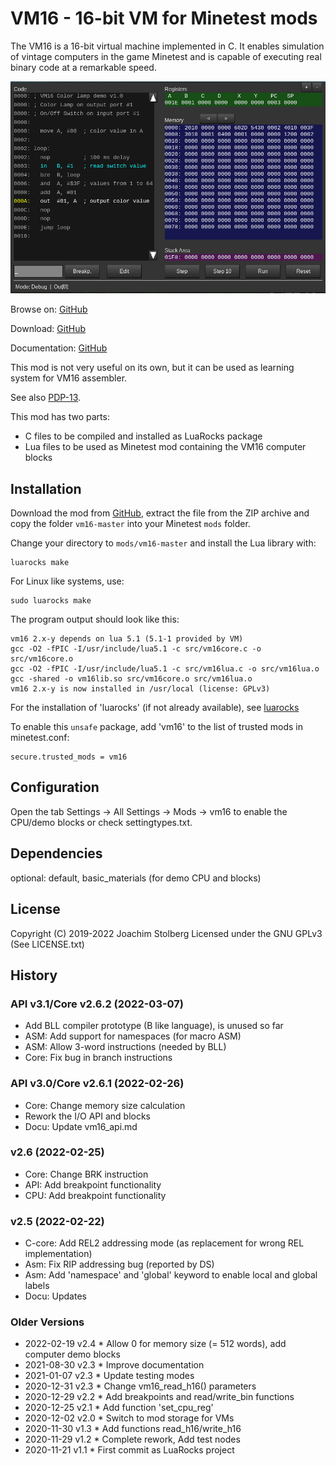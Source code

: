 # VM16 - 16-bit VM for Minetest mods

The VM16 is a 16-bit virtual machine implemented in C.
It enables simulation of vintage computers in the game Minetest
and is capable of executing real binary code at a remarkable speed.

![screenshot](https://github.com/joe7575/vm16/blob/master/screenshot.png)

Browse on: [GitHub](https://github.com/joe7575/vm16)

Download: [GitHub](https://github.com/joe7575/vm16/archive/master.zip)

Documentation: [GitHub](https://github.com/joe7575/vm16/wiki)


This mod is not very useful on its own, but it can be used as
learning system for VM16 assembler.

See also [PDP-13](https://github.com/joe7575/pdp13).

This mod has two parts:

- C files to be compiled and installed as LuaRocks package
- Lua files to be used as Minetest mod containing the VM16 computer blocks


## Installation

Download the mod from [GitHub](https://github.com/joe7575/vm16/archive/master.zip),
extract the file from the ZIP archive and copy the folder `vm16-master`
into your Minetest `mods` folder.

Change your directory  to `mods/vm16-master` and install the Lua library with:

```
luarocks make
```

For Linux like systems, use:

```
sudo luarocks make
```

The program output should look like this:

```
vm16 2.x-y depends on lua 5.1 (5.1-1 provided by VM)
gcc -O2 -fPIC -I/usr/include/lua5.1 -c src/vm16core.c -o src/vm16core.o
gcc -O2 -fPIC -I/usr/include/lua5.1 -c src/vm16lua.c -o src/vm16lua.o
gcc -shared -o vm16lib.so src/vm16core.o src/vm16lua.o
vm16 2.x-y is now installed in /usr/local (license: GPLv3)
```

For the installation of 'luarocks' (if not already available), see [luarocks](https://luarocks.org/)



To enable this `unsafe` package, add 'vm16' to the list of trusted mods in minetest.conf:

```
secure.trusted_mods = vm16
```


## Configuration

Open the tab Settings -> All Settings -> Mods -> vm16
to enable the CPU/demo blocks or check settingtypes.txt.


## Dependencies

optional: default, basic_materials (for demo CPU and blocks)



## License

Copyright (C) 2019-2022 Joachim Stolberg
Licensed under the GNU GPLv3 (See LICENSE.txt)



## History

### API v3.1/Core v2.6.2 (2022-03-07)

- Add BLL compiler prototype (B like language),
  is unused so far
- ASM: Add support for namespaces (for macro ASM)
- ASM: Allow 3-word instructions (needed by BLL)
- Core: Fix bug in branch instructions

### API v3.0/Core v2.6.1 (2022-02-26)

- Core: Change memory size calculation
- Rework the I/O API and blocks
- Docu: Update vm16_api.md

### v2.6 (2022-02-25)

- Core: Change BRK instruction
- API: Add breakpoint functionality
- CPU: Add breakpoint functionality


### v2.5 (2022-02-22)

- C-core: Add REL2 addressing mode (as replacement for wrong REL implementation)
- Asm: Fix RIP addressing bug (reported by DS)
- Asm: Add 'namespace' and 'global' keyword to enable local and global labels
- Docu: Updates



### Older Versions

- 2022-02-19  v2.4  * Allow 0 for memory size (= 512 words), add computer demo blocks
- 2021-08-30  v2.3  * Improve documentation
- 2021-01-07  v2.3  * Update testing modes
- 2020-12-31  v2.3  * Change vm16_read_h16() parameters
- 2020-12-29  v2.2  * Add breakpoints and read/write_bin functions
- 2020-12-25  v2.1  * Add function 'set_cpu_reg'
- 2020-12-02  v2.0  * Switch to mod storage for VMs
- 2020-11-30  v1.3  * Add functions read_h16/write_h16
- 2020-11-29  v1.2  * Complete rework, Add test nodes
- 2020-11-21  v1.1  * First commit as LuaRocks project

